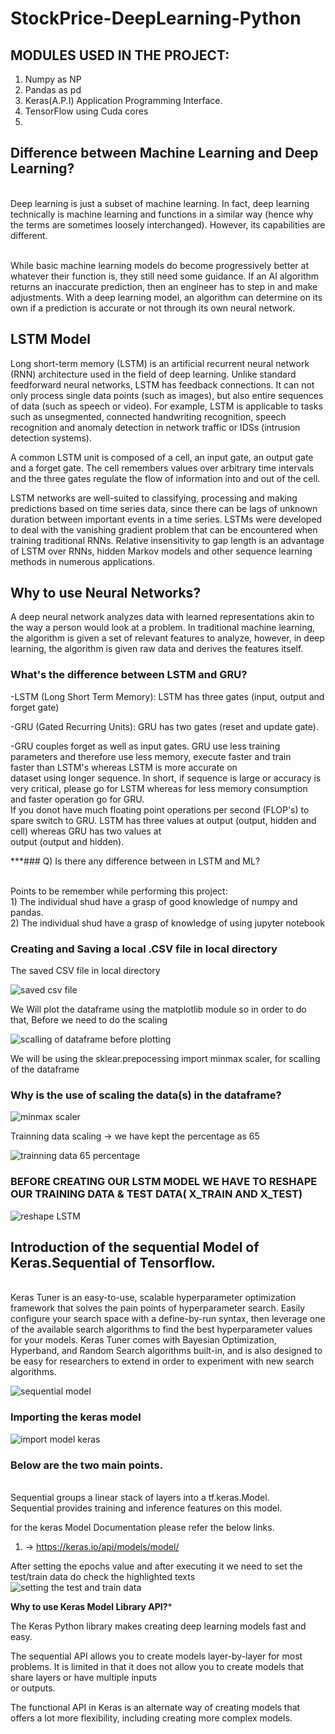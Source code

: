 # StockPrice-DeepLearning-Python


## MODULES USED IN THE PROJECT:
1) Numpy as NP
2) Pandas as pd
3) Keras(A.P.I) Application Programming Interface.
4) TensorFlow using Cuda cores
5)

## Difference between Machine Learning and Deep Learning?

</br> Deep learning is just a subset of machine learning. In fact, deep learning technically is machine learning and functions in a similar way (hence why the terms are sometimes loosely interchanged). However, its capabilities are different.

</br> While basic machine learning models do become progressively better at whatever their function is, they still need some guidance. If an AI algorithm returns an inaccurate prediction, then an engineer has to step in and make adjustments. With a deep learning model, an algorithm can determine on its own if a prediction is accurate or not through its own neural network.

## LSTM Model
Long short-term memory (LSTM) is an artificial recurrent neural network (RNN) architecture used in the field of deep learning. Unlike standard feedforward neural networks, LSTM has feedback connections. It can not only process single data points (such as images), but also entire sequences of data (such as speech or video). For example, LSTM is applicable to tasks such as unsegmented, connected handwriting recognition, speech recognition and anomaly detection in network traffic or IDSs (intrusion detection systems).

A common LSTM unit is composed of a cell, an input gate, an output gate and a forget gate. The cell remembers values over arbitrary time intervals and the three gates regulate the flow of information into and out of the cell.

LSTM networks are well-suited to classifying, processing and making predictions based on time series data, since there can be lags of unknown duration between important events in a time series. LSTMs were developed to deal with the vanishing gradient problem that can be encountered when training traditional RNNs. Relative insensitivity to gap length is an advantage of LSTM over RNNs, hidden Markov models and other sequence learning methods in numerous applications.

## Why to use Neural Networks?

A deep neural network analyzes data with learned representations akin to the way a person would look at a problem. In traditional machine learning, the algorithm is given a set of relevant features to analyze, however, in deep learning, the algorithm is given raw data and derives the features itself.

### What's the difference between LSTM and GRU?

-LSTM (Long Short Term Memory): LSTM has three gates (input, output and forget gate)

-GRU (Gated Recurring Units): GRU has two gates (reset and update gate).

-GRU couples forget as well as input gates. GRU use less training parameters and therefore use less memory, execute faster and train </br> faster than LSTM's whereas LSTM is more accurate on </br> dataset using longer sequence. In short, if sequence is large or accuracy is very critical, please go for LSTM whereas for less memory consumption and faster operation go for GRU. </br> If you donot have much floating point operations per second (FLOP's) to spare switch to GRU. LSTM has three values at output (output, hidden and cell) whereas GRU has two values at </br> output (output and hidden).



***### Q) Is there any difference between in LSTM and ML?

</br>Points to be remember while performing this project:
</br> 1) The individual shud have a grasp of good knowledge of numpy and pandas.
</br> 2) The individual shud have a grasp of knowledge of using jupyter notebook




### Creating and Saving a local .CSV file in local directory
The saved CSV file in local directory

![saved csv file](https://user-images.githubusercontent.com/40432616/84531290-0265fe80-ad02-11ea-8ec8-a42e83f25711.PNG)


We Will plot the dataframe using the matplotlib module so in order to do that, Before we need to do the scaling



![scalling of dataframe before plotting](https://user-images.githubusercontent.com/40432616/84531802-c1221e80-ad02-11ea-9424-fcb068d9c034.PNG)


We will be using the sklear.prepocessing import minmax scaler, for scalling of the dataframe

### Why is the use of scaling the data(s) in the dataframe?

![minmax scaler](https://user-images.githubusercontent.com/40432616/84535029-9a66e680-ad08-11ea-9759-9a7d02647e2c.PNG)


Trainning data scaling -> we have kept the percentage as 65

![trainning data 65 percentage](https://user-images.githubusercontent.com/40432616/84535741-0138cf80-ad0a-11ea-8834-c104881a924b.PNG)


### BEFORE CREATING OUR LSTM MODEL WE HAVE TO RESHAPE OUR TRAINING DATA & TEST DATA( X_TRAIN AND X_TEST)

![reshape LSTM](https://user-images.githubusercontent.com/40432616/84751763-8eb24300-afda-11ea-89f3-ac9b34a003d4.png)



## Introduction of the sequential Model of Keras.Sequential of Tensorflow.

</br> Keras Tuner is an easy-to-use, scalable hyperparameter optimization framework that solves the pain points of hyperparameter search. Easily configure your search space with a define-by-run syntax, then leverage one of the available search algorithms to find the best hyperparameter values for your models. Keras Tuner comes with Bayesian Optimization, Hyperband, and Random Search algorithms built-in, and is also designed to be easy for researchers to extend in order to experiment with new search algorithms.

![sequential model](https://user-images.githubusercontent.com/40432616/85585257-763acc00-b65d-11ea-91b2-8197ae77dd6f.PNG)

### Importing the keras model 

![import model keras](https://user-images.githubusercontent.com/40432616/85585607-c31ea280-b65d-11ea-80b0-15bbc85733f0.PNG)

### Below are the two main points.

</br> Sequential groups a linear stack of layers into a tf.keras.Model.
</br> Sequential provides training and inference features on this model.

for the keras Model Documentation please refer the below links.
1) -> https://keras.io/api/models/model/


After setting the epochs value and after executing it we need to set the test/train data
    do check the highlighted texts
![setting the test and train data](https://user-images.githubusercontent.com/40432616/85873347-9e0d6980-b7ee-11ea-9ad9-31e58107a0da.PNG)


****Why to use Keras Model Library API?*****

  The Keras Python library makes creating deep learning models fast and easy.

  The sequential API allows you to create models layer-by-layer for most problems. It is limited in that it does not allow you to create models that share layers or have multiple inputs    
  or outputs.

   The functional API in Keras is an alternate way of creating models that offers a lot more flexibility, including creating more complex models.
